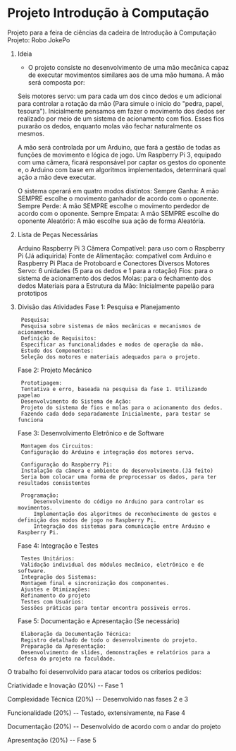 # Projeto Introdução à Computação
Projeto para a feira de ciências da cadeira de Introdução à Computação
Projeto: Robo JokePo

1. Ideia
    - O projeto consiste no desenvolvimento de uma mão mecânica capaz de executar movimentos similares aos de uma mão humana. 
    A mão será composta por:

    
    Seis motores servo: um para cada um dos cinco dedos e um adicional para controlar a rotação da mão (Para simule o inicio do "pedra, papel, tesoura"). 
    Inicialmente pensamos em fazer o movimento dos dedos ser realizado por meio de um sistema de acionamento com fios. Esses fios puxarão os dedos, 
    enquanto molas vão fechar naturalmente os mesmos.

    A mão será controlada por um Arduino, que fará a gestão de todas as funções de movimento e lógica de jogo. 
    Um Raspberry Pi 3, equipado com uma câmera, ficará responsável por captar os gestos do oponente e, o Arduino
    com base em algoritmos implementados, determinará qual ação a mão deve executar.

    O sistema operará em quatro modos distintos:
        Sempre Ganha: A mão SEMPRE escolhe o movimento ganhador de acordo com o oponente.
        Sempre Perde: A mão SEMPRE escolhe o movimento perdedor de acordo com o oponente.
        Sempre Empata: A mão SEMPRE escolhe do oponente
        Aleatório: A mão escolhe sua ação de forma Aleatória.

2. Lista de Peças Necessárias

    Arduino
    Raspberry Pi 3
    Câmera Compatível: para uso com o Raspberry Pi (Já adiquirida)
    Fonte de Alimentação: compatível com Arduino e Raspberry Pi
    Placa de Protoboard e Conectores Diversos
    Motores Servo: 6 unidades (5 para os dedos e 1 para a rotação)
    Fios: para o sistema de acionamento dos dedos
    Molas: para o fechamento dos dedos
    Materiais para a Estrutura da Mão:
        Inicialmente papelão para prototipos

3. Divisão das Atividades
    Fase 1: Pesquisa e Planejamento

        Pesquisa:
        Pesquisa sobre sistemas de mãos mecânicas e mecanismos de acionamento.
        Definição de Requisitos:
        Especificar as funcionalidades e modos de operação da mão.
        Estudo dos Componentes:
        Seleção dos motores e materiais adequados para o projeto.

    Fase 2: Projeto Mecânico

        Prototipagem:
        Tentativa e erro, baseada na pesquisa da fase 1. Utilizando papelao
        Desenvolvimento do Sistema de Ação:
        Projeto do sistema de fios e molas para o acionamento dos dedos.
        Fazendo cada dedo separadamente Inicialmente, para testar se funciona

    Fase 3: Desenvolvimento Eletrônico e de Software

        Montagem dos Circuitos:
        Configuração do Arduino e integração dos motores servo.

        Configuração do Raspberry Pi:
        Instalação da câmera e ambiente de desenvolvimento.(Já feito)
        Seria bom colocar uma forma de preprocessar os dados, para ter resultados consistentes

        Programação:
            Desenvolvimento do código no Arduino para controlar os movimentos.
            Implementação dos algoritmos de reconhecimento de gestos e definição dos modos de jogo no Raspberry Pi.
            Integração dos sistemas para comunicação entre Arduino e Raspberry Pi.

    Fase 4: Integração e Testes

        Testes Unitários:
        Validação individual dos módulos mecânico, eletrônico e de software.
        Integração dos Sistemas:
        Montagem final e sincronização dos componentes.
        Ajustes e Otimizações:
        Refinamento do projeto
        Testes com Usuários:
        Sessões práticas para tentar encontra possiveis erros.

    Fase 5: Documentação e Apresentação (Se necessário)

        Elaboração da Documentação Técnica:
        Registro detalhado de todo o desenvolvimento do projeto.
        Preparação da Apresentação:
        Desenvolvimento de slides, demonstrações e relatórios para a defesa do projeto na faculdade.


O trabalho foi desenvolvido para atacar todos os criterios pedidos:

Criatividade e Inovação (20%) -- Fase 1

Complexidade Técnica (20%) -- Desenvolvido nas fases 2 e 3

Funcionalidade (20%) -- Testado, extensivamente, na Fase 4

Documentação (20%) -- Desenvolvido de acordo com o andar do projeto

Apresentação (20%) --  Fase 5
